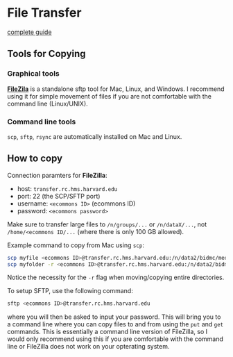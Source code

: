 # File Transfer
[complete guide](https://wiki.rc.hms.harvard.edu/display/O2/File+Transfer)  

## Tools for Copying
### Graphical tools
[**FileZila**](https://filezilla-project.org) is a standalone sftp tool for Mac, Linux, and Windows. I recommend using it for simple movement of files if you are not comfortable with the command line (Linux/UNIX).

### Command line tools
`scp`, `sftp`, `rsync` are automatically installed on Mac and Linux.  

## How to copy
Connection paramters for **FileZilla**:  

* host: `transfer.rc.hms.harvard.edu`
* port: 22 (the SCP/SFTP port)
* username: `<ecommons ID>` (ecommons ID)
* password: `<ecommons password>`

Make sure to transfer large files to `/n/groups/...` or `/n/dataX/...`, not `/home/<ecommons ID/...` (where there is only 100 GB allowed).  

Example command to copy from Mac using `scp`:

```bash
scp myfile <ecommons ID>@transfer.rc.hms.harvard.edu:/n/data2/bidmc/medicine/haigis/
scp myfolder -r <ecommons ID>@transfer.rc.hms.harvard.edu:/n/data2/bidmc/medicine/haigis/
```

Notice the necessity for the `-r` flag when moving/copying entire directories.  

To setup SFTP, use the following command:

```bash
sftp <ecommons ID>@transfer.rc.hms.harvard.edu
```
where you will then be asked to input your password. This will bring you to a command line where you can copy files to and from using the `put` and `get` commands. This is essentially a command line version of FileZilla, so I would only recommend using this if you are comfortable with the command line or FileZilla does not work on your opterating system.